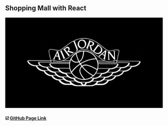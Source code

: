 ## Shopping Mall with React

<div>
<img src=https://raw.githubusercontent.com/yhuj79/ShoppingMall-React/master/thumnail/thumnail.jpg width=550>
</div>

#### :ballot_box_with_check: <a target="_blank" rel="noopener noreferrer" href="">GitHub Page Link</a>

<!-- deploy - 4:33:0 -->
